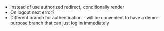 - Instead of use authorized redirect, conditionally render
- On logout next error?
- Different branch for authentication - will be convenient to have a demo-purpose branch that can just log in immediately
